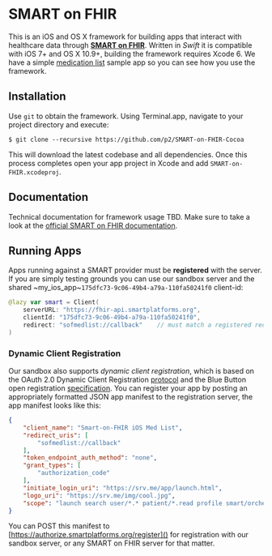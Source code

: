 SMART on FHIR
=============

This is an iOS and OS X framework for building apps that interact with healthcare data through [**SMART on FHIR**](http://docs.smartplatforms.org).
Written in _Swift_ it is compatible with iOS 7+ and OS X 10.9+, building the framework requires Xcode 6.
We have a simple [medication list](https://github.com/p2/SoF-MedList) sample app so you can see how you use the framework.


Installation
------------

Use `git` to obtain the framework.
Using Terminal.app, navigate to your project directory and execute:

    $ git clone --recursive https://github.com/p2/SMART-on-FHIR-Cocoa

This will download the latest codebase and all dependencies.
Once this process completes open your app project in Xcode and add `SMART-on-FHIR.xcodeproj`.


Documentation
-------------

Technical documentation for framework usage TBD.
Make sure to take a look at the [official SMART on FHIR documentation](http://docs.smartplatforms.org).


Running Apps
------------

Apps running against a SMART provider must be **registered** with the server.
If you are simply testing grounds you can use our sandbox server and the shared ~my_ios_app~`175dfc73-9c06-49b4-a79a-110fa50241f0` client-id:

```Swift
@lazy var smart = Client(
    serverURL: "https://fhir-api.smartplatforms.org",
    clientId: "175dfc73-9c06-49b4-a79a-110fa50241f0",
    redirect: "sofmedlist://callback"    // must match a registered redirect uri
)
```

### Dynamic Client Registration

Our sandbox also supports _dynamic client registration_, which is based on the OAuth 2.0 Dynamic Client Registration [protocol](http://tools.ietf.org/html/draft-ietf-oauth-dyn-reg-17) and the Blue Button open registration [specification](http://blue-button.github.io/blue-button-plus-pull/#registration-open).
You can register your app by posting an appropriately formatted JSON app manifest to the registration server, the app manifest looks like this:

```json
{
    "client_name": "Smart-on-FHIR iOS Med List",
    "redirect_uris": [
        "sofmedlist://callback"
    ],
    "token_endpoint_auth_method": "none",
    "grant_types": [
        "authorization_code"
    ],
    "initiate_login_uri": "https://srv.me/app/launch.html",
    "logo_uri": "https://srv.me/img/cool.jpg",
    "scope": "launch search user/*.* patient/*.read profile smart/orchestrate_launch"
}
```

You can POST this manifest to [https://authorize.smartplatforms.org/register]() for registration with our sandbox server, or any SMART on FHIR server for that matter.

